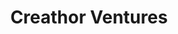 ---
layout: firm_page
title: "Creathor Ventures"
id: "creathor.com"
permalink: "/creathorventurescreathor.com/"
website: "https://www.creathor.com"
offices: "Bad Homburg (Germany), Meilen (Switzerland)"
investment_stages: "Seed, Series A, Series B"
portfolio_companies: "Allthings, Blueprint Genetics, EchoRing by R3, HeyJobs, Phenex Pharmaceuticals, Wunderflats"
portfolio_link: "https://www.creathor.com/companies"
investment_markets: "Tech, Healthcare"
founded_year: "1984"
description: "Creathor Ventures is a venture capital firm that has been investing in technology and science for over 30 years. They focus on partnering with the best creators and have a successful track record in financing and supporting tech companies."
linkedin: "https://www.linkedin.com/company/creathor-ventures/"
twitter: "https://twitter.com/creathorventure"
instagram: ""
team_page: "https://www.creathor.com/people"
investor_type: "Venture Capital"
crunchbase: "https://www.crunchbase.com/organization/creathor-venture-management"
pitchbook: "https://pitchbook.com/profiles/investor/51599-53"

# SEO Optimization
meta_title: "Creathor Ventures - VC Firm - projectstartups.com"
meta_description: "Creathor Ventures, Creathor Ventures is a venture capital firm that has been investing in technology and science for over 30 years. They focus on partnering with the bes..."
meta_keywords: "Creathor Ventures, Tech, Healthcare, VC firm, venture capital, startup investor, projectstartups.com"
canonical_url: "https://vc.projectstartups.com/creathorventurescreathor.com/"
---